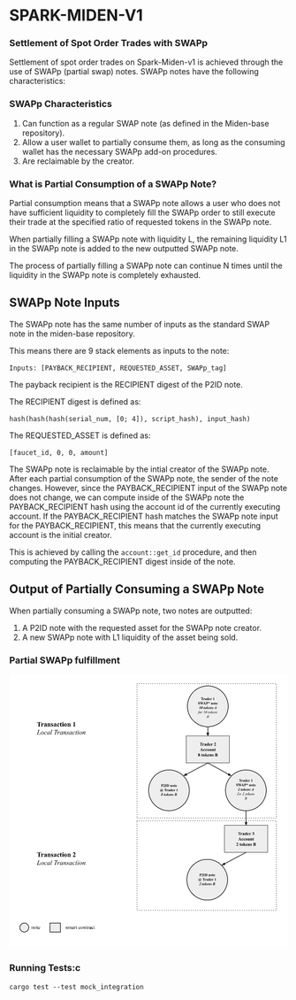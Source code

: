 # SPARK-MIDEN-V1

### Settlement of Spot Order Trades with SWAPp

Settlement of spot order trades on Spark-Miden-v1 is achieved through the use of SWAPp (partial swap) notes. SWAPp notes have the following characteristics:

### SWAPp Characteristics
1. Can function as a regular SWAP note (as defined in the Miden-base repository).
2. Allow a user wallet to partially consume them, as long as the consuming wallet has the necessary SWAPp add-on procedures.
3. Are reclaimable by the creator.

### What is Partial Consumption of a SWAPp Note?

Partial consumption means that a SWAPp note allows a user who does not have sufficient liquidity to completely fill the SWAPp order to still execute their trade at the specified ratio of requested tokens in the SWAPp note. 

When partially filling a SWAPp note with liquidity L, the remaining liquidity L1 in the SWAPp note is added to the new outputted SWAPp note.

The process of partially filling a SWAPp note can continue N times until the liquidity in the SWAPp note is completely exhausted.

## SWAPp Note Inputs

The SWAPp note has the same number of inputs as the standard SWAP note in the miden-base repository. 

This means there are 9 stack elements as inputs to the note:

```
Inputs: [PAYBACK_RECIPIENT, REQUESTED_ASSET, SWAPp_tag]
```

The payback recipient is the RECIPIENT digest of the P2ID note.

The RECIPIENT digest is defined as:
```
hash(hash(hash(serial_num, [0; 4]), script_hash), input_hash)
```

The REQUESTED_ASSET is defined as:
```
[faucet_id, 0, 0, amount]
```


The SWAPp note is reclaimable by the intial creator of the SWAPp note. After each partial consumption of the SWAPp note, the sender of the note changes. However, since the PAYBACK_RECIPIENT input of the SWAPp note does not change, we can compute inside of the SWAPp note the PAYBACK_RECIPIENT hash using the account id of the currently executing account. If the PAYBACK_RECIPIENT hash matches the SWAPp note input for the PAYBACK_RECIPIENT, this means that the currently executing account is the initial creator.

This is achieved by calling the ```account::get_id``` procedure, and then computing the PAYBACK_RECIPIENT digest inside of the note. 


## Output of Partially Consuming a SWAPp Note

When partially consuming a SWAPp note, two notes are outputted:
1. A P2ID note with the requested asset for the SWAPp note creator.
2. A new SWAPp note with L1 liquidity of the asset being sold.

### Partial SWAPp fulfillment
![alt text](./docs/PartialFillSWAPp.svg)

### Running Tests:c
```
cargo test --test mock_integration
```
